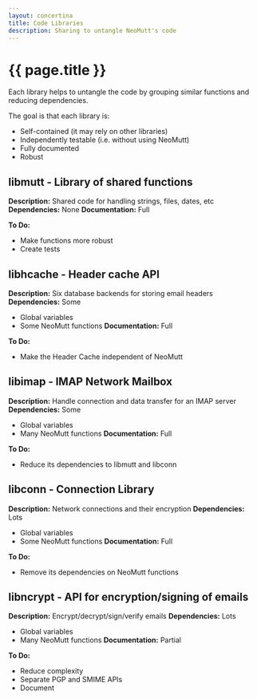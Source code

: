 ```yaml
---
layout: concertina
title: Code Libraries
description: Sharing to untangle NeoMutt's code
---
```


# {{ page.title }}

Each library helps to untangle the code by grouping similar functions and reducing dependencies.

The goal is that each library is:
- Self-contained (it may rely on other libraries)
- Independently testable (i.e. without using NeoMutt)
- Fully documented
- Robust

## libmutt - Library of shared functions

**Description:** Shared code for handling strings, files, dates, etc
**Dependencies:** None
**Documentation:** Full

**To Do:**
- Make functions more robust
- Create tests

## libhcache - Header cache API

**Description:** Six database backends for storing email headers
**Dependencies:** Some
- Global variables
- Some NeoMutt functions
**Documentation:** Full

**To Do:**
- Make the Header Cache independent of NeoMutt 

## libimap - IMAP Network Mailbox

**Description:** Handle connection and data transfer for an IMAP server
**Dependencies:** Some
- Global variables
- Many NeoMutt functions
**Documentation:** Full

**To Do:**
- Reduce its dependencies to libmutt and libconn

## libconn - Connection Library

**Description:** Network connections and their encryption
**Dependencies:** Lots
- Global variables
- Some NeoMutt functions
**Documentation:** Full

**To Do:**
- Remove its dependencies on NeoMutt functions

## libncrypt - API for encryption/signing of emails

**Description:** Encrypt/decrypt/sign/verify emails
**Dependencies:** Lots
- Global variables
- Many NeoMutt functions
**Documentation:** Partial

**To Do:**
- Reduce complexity
- Separate PGP and SMIME APIs
- Document
